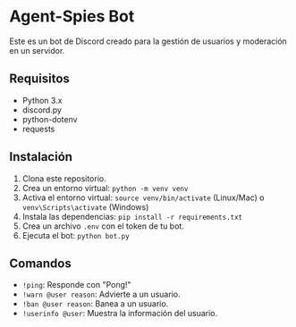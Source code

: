 # Agent-Spies Bot

Este es un bot de Discord creado para la gestión de usuarios y moderación en un servidor.

## Requisitos

- Python 3.x
- discord.py
- python-dotenv
- requests

## Instalación

1. Clona este repositorio.
2. Crea un entorno virtual: `python -m venv venv`
3. Activa el entorno virtual: `source venv/bin/activate` (Linux/Mac) o `venv\Scripts\activate` (Windows)
4. Instala las dependencias: `pip install -r requirements.txt`
5. Crea un archivo `.env` con el token de tu bot.
6. Ejecuta el bot: `python bot.py`

## Comandos

- `!ping`: Responde con "Pong!"
- `!warn @user reason`: Advierte a un usuario.
- `!ban @user reason`: Banea a un usuario.
- `!userinfo @user`: Muestra la información del usuario.
